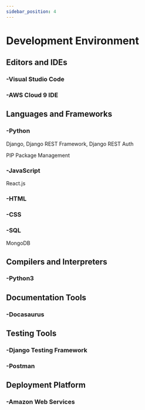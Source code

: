 ```yaml
---
sidebar_position: 4
---
```


# Development Environment

## Editors and IDEs

### -Visual Studio Code

### -AWS Cloud 9 IDE

## Languages and Frameworks

### -Python

Django, Django REST Framework, Django REST Auth

PIP Package Management

### -JavaScript

React.js

### -HTML

### -CSS

### -SQL

MongoDB

## Compilers and Interpreters

### -Python3

## Documentation Tools

### -Docasaurus

## Testing Tools

### -Django Testing Framework

### -Postman

## Deployment Platform

### -Amazon Web Services

